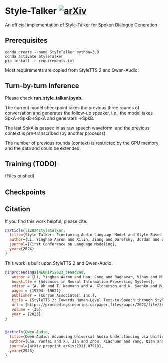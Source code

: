 # Style-Talker [![arXiv](https://img.shields.io/badge/arXiv-2408.11849-<COLOR>.svg)](https://arxiv.org/abs/2408.11849)
An official implementation of Style-Talker for Spoken Dialogue Generation

## Prerequisites

```
conda create --name StyleTalker python=3.9
conda activate StyleTalker
pip install -r requirements.txt
```

Most requirements are copied from StyleTTS 2 and Qwen-Audio.

## Turn-by-turn Inference 

Please check **run_style_talker.ipynb**.

The current model checkpoint takes the previous three rounds of conversation and generates the follow-up speaker, i.e., the model takes SpkA->SpkB->SpkA and generates ->SpkB.

The last SpkA is passed in as raw speech waveform, and the previous context is pre-transcribed (by another processs).

The number of previous rounds (context) is restricted by the GPU memory and the data and could be extended.

## Training (TODO)

(Files pushed)

## Checkpoints


## Citation

If you find this work helpful, please cite:

```bibtex
@article{li2024styletalker,
  title={Style-Talker: Finetuning Audio Language Model and Style-Based Text-to-Speech Model for Fast Spoken Dialogue Generation},
  author={Li, Yinghao Aaron and Xilin, Jiang and Darefsky, Jordan and Zhu, Ge and Mesgarani, Nima},
  journal={First Conference on Language Modeling},
  year={2024}
}
```

This work is built upon StyleTTS 2 and Qwen-Audio.

```bibtex
@inproceedings{NEURIPS2023_3eaad2a0,
   author = {Li, Yinghao Aaron and Han, Cong and Raghavan, Vinay and Mischler, Gavin and Mesgarani, Nima},
   booktitle = {Advances in Neural Information Processing Systems},
   editor = {A. Oh and T. Naumann and A. Globerson and K. Saenko and M. Hardt and S. Levine},
   pages = {19594--19621},
   publisher = {Curran Associates, Inc.},
   title = {StyleTTS 2: Towards Human-Level Text-to-Speech through Style Diffusion and Adversarial Training with Large Speech Language Models},
   url = {https://proceedings.neurips.cc/paper_files/paper/2023/file/3eaad2a0b62b5ed7a2e66c2188bb1449-Paper-Conference.pdf},
   volume = {36},
   year = {2023}
}


@article{Qwen-Audio,
  title={Qwen-Audio: Advancing Universal Audio Understanding via Unified Large-Scale Audio-Language Models},
  author={Chu, Yunfei and Xu, Jin and Zhou, Xiaohuan and Yang, Qian and Zhang, Shiliang and Yan, Zhijie  and Zhou, Chang and Zhou, Jingren},
  journal={arXiv preprint arXiv:2311.07919},
  year={2023}
}

```

